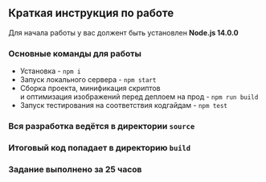 ## Краткая инструкция по работе
Для начала работы у вас должент быть установлен **Node.js 14.0.0**

### Основные команды для работы
- Установка - `npm i`
- Запуск локального сервера - `npm start`
- Сборка проекта, минификация скриптов <br>
и оптимизация изображений перед деплоем на прод - `npm run build`
- Запуск тестирования на соответствия кодгайдам - `npm test`

### Вся разработка ведётся в директории `source`
### Итоговый код попадает в директорию `build`
### Задание выполнено за 25 часов
